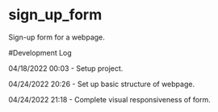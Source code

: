 # sign_up_form

Sign-up form for a webpage.

#Development Log

04/18/2022 00:03 - Setup project.

04/24/2022 20:26 - Set up basic structure of webpage.

04/24/2022 21:18 - Complete visual responsiveness of form.